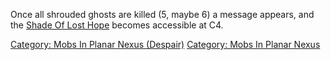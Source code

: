 Once all shrouded ghosts are killed (5, maybe 6) a message appears, and
the [Shade Of Lost Hope](Shade_Of_Lost_Hope "wikilink") becomes
accessible at C4.

[Category: Mobs In Planar Nexus
(Despair)](Category:_Mobs_In_Planar_Nexus_(Despair) "wikilink")
[Category: Mobs In Planar
Nexus](Category:_Mobs_In_Planar_Nexus "wikilink")
